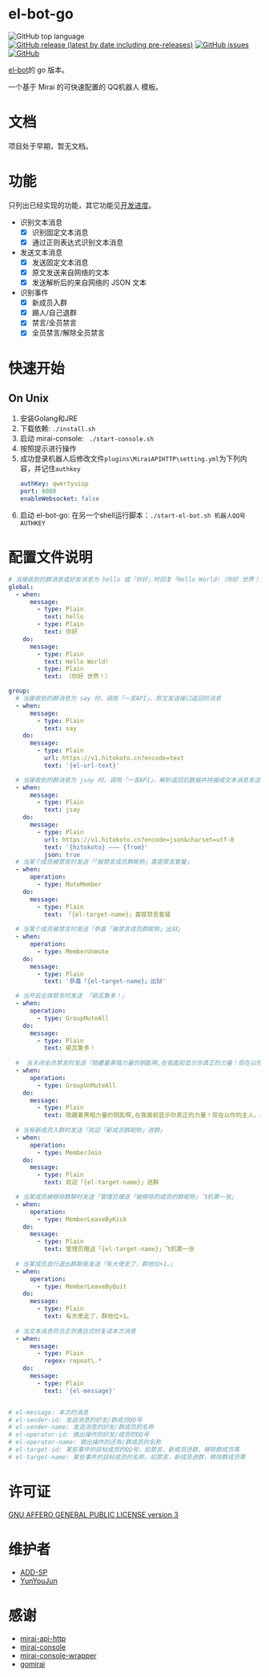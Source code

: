 # el-bot-go

![GitHub top language](https://img.shields.io/github/languages/top/ElpsyCN/el-bot-go)
[![GitHub release (latest by date including pre-releases)](https://img.shields.io/github/v/release/ElpsyCN/el-bot-go?color=%23e17b34&include_prereleases)](https://github.com/ElpsyCN/el-bot-go/releases)
[![GitHub issues](https://img.shields.io/github/issues/ElpsyCN/el-bot-go)](https://github.com/ElpsyCN/el-bot-go/issues)
[![GitHub](https://img.shields.io/github/license/ElpsyCN/el-bot-go?color=%233eb370)](https://github.com/ElpsyCN/el-bot-go/blob/master/LICENSE)

[el-bot](https://github.com/ElpsyCN/el-bot)的 go 版本。

一个基于 Mirai 的可快速配置的 QQ机器人 模板。

# 文档

项目处于早期，暂无文档。

# 功能

只列出已经实现的功能，其它功能见[开发进度](https://github.com/ElpsyCN/el-bot-go/projects/1)。

+ 识别文本消息
  + [x] 识别固定文本消息
  + [x] 通过正则表达式识别文本消息
+ 发送文本消息
  + [x] 发送固定文本消息
  + [x] 原文发送来自网络的文本
  + [x] 发送解析后的来自网络的 JSON 文本
+ 识别事件
  + [x] 新成员入群
  + [x] 踢人/自己退群
  + [x] 禁言/全员禁言
  + [x] 全员禁言/解除全员禁言

# 快速开始

## On Unix

1. 安装Golang和JRE
2. 下载依赖: `./install.sh`
3. 启动 mirai-console: ` ./start-console.sh`
4. 按照提示进行操作
5. 成功登录机器人后修改文件`plugins\MiraiAPIHTTP\setting.yml`为下列内容，并记住`authkey`
    ```yml
    authKey: qwertyuiop
    port: 8080
    enableWebsocket: false
    ```
6. 启动 el-bot-go: 在另一个shell运行脚本：`./start-el-bot.sh 机器人QQ号 AUTHKEY`

# 配置文件说明

<!-- config/custom/custom.yml -->

```yml
# 当接收到的群消息或好友消息为 hello 或「你好」时回复「Hello World!（你好 世界！）」
global:
  - when:
      message:
        - type: Plain
          text: hello
        - type: Plain
          text: 你好
    do:
      message:
        - type: Plain
          text: Hello World!
        - type: Plain
          text: （你好 世界！）

group:
  # 当接收到的群消息为 say 时，调用「一言API」，原文发送接口返回的消息
  - when:
      message:
        - type: Plain
          text: say
    do:
      message:
        - type: Plain
          url: https://v1.hitokoto.cn?encode=text
          text: '{el-url-text}'

  # 当接收到的群消息为 jsay 时，调用「一言API」，解析返回后数据并拼接成文本消息发送
  - when:
      message:
        - type: Plain
          text: jsay
    do:
      message:
        - type: Plain
          url: https://v1.hitokoto.cn?encode=json&charset=utf-8
          text: '{hitokoto} ——— {from}'
          json: true
  # 当某个成员被禁言时发送「「被禁言成员群昵称」喜提禁言套餐」
  - when:
      operation:
        - type: MuteMember
    do:
      message:
        - type: Plain
          text: 「{el-target-name}」喜提禁言套餐
  
  # 当某个成员被禁言时发送「恭喜「被禁言成员群昵称」出狱」
  - when:
      operation:
        - type: MemberUnmute
    do:
      message:
        - type: Plain
          text: '恭喜「{el-target-name}」出狱'

  # 当开启全体禁言时发送 「砸瓦鲁多！」
  - when:
      operation:
        - type: GroupMuteAll
    do:
      message:
        - type: Plain
          text: 砸瓦鲁多！
  
  #  当关闭全员禁言时发送「隐藏着黑暗力量的钥匙啊,在我面前显示你真正的力量！现在以你的主人，小樱之名命令你。封印解除！」
  - when:
      operation:
        - type: GroupUnMuteAll
    do:
      message:
        - type: Plain
          text: 隐藏着黑暗力量的钥匙啊,在我面前显示你真正的力量！现在以你的主人，小樱之名命令你。封印解除！
  
  # 当有新成员入群时发送「欢迎「新成员群昵称」进群」
  - when:
      operation:
        - type: MemberJoin
    do:
      message:
        - type: Plain
          text: 欢迎「{el-target-name}」进群

  # 当某成员被移除群聊时发送「管理员赠送「被移除的成员的群昵称」飞机票一张」
  - when:
      operation:
        - type: MemberLeaveByKick
    do:
      message:
        - type: Plain
          text: 管理员赠送「{el-target-name}」飞机票一张
  
  # 当某成员自行退出群聊是发送「有大佬走了，群地位+1。」
  - when:
      operation:
        - type: MemberLeaveByQuit
    do:
      message:
        - type: Plain
          text: 有大佬走了，群地位+1。
  
  # 当文本消息符合正则表达式时复读本次消息
  - when:
      message:
        - type: Plain
          regex: repeat\.*
    do:
      message:
        - type: Plain
          text: '{el-message}'


# el-message: 本次的消息
# el-sender-id: 发送消息的好友/群成员QQ号
# el-sender-name: 发送消息的好友/群成员的名称
# el-operator-id: 做出操作的好友/成员的QQ号
# el-operator-name: 做出操作的还有/群成员的名称
# el-target-id: 某些事件的目标成员的QQ号，如禁言，新成员进群，移除群成员等
# el-target-name: 某些事件的目标成员的名称，如禁言，新成员进群，移除群成员等
```


# 许可证

[GNU AFFERO GENERAL PUBLIC LICENSE version 3](https://github.com/ElpsyCN/el-bot-go/blob/master/LICENSE)

# 维护者

+ [ADD-SP](https://github.com/ADD-SP)
+ [YunYouJun](https://github.com/YunYouJun)

# 感谢

+ [mirai-api-http](https://github.com/mamoe/mirai-api-http)
+ [mirai-console](https://github.com/mamoe/mirai-console)
+ [mirai-console-wrapper](https://github.com/mamoe/mirai-console-wrapper)
+ [gomirai](https://github.com/Logiase/gomirai)